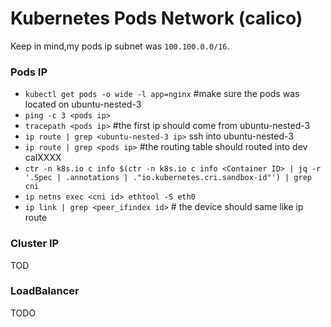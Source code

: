 # Kubernetes Pods Network (calico)

Keep in mind,my pods ip subnet was `100.100.0.0/16`.

### Pods IP
- `kubectl get pods -o wide -l app=nginx` #make sure the pods was located on ubuntu-nested-3
- `ping -c 3 <pods ip>`
- `tracepath <pods ip>` #the first ip should come from ubuntu-nested-3 
- `ip route | grep <ubuntu-nested-3 ip>`
ssh into ubuntu-nested-3
- `ip route | grep <pods ip>` #the routing table should routed into dev calXXXX
- `ctr -n k8s.io c info $(ctr -n k8s.io c info <Container ID> | jq -r '.Spec | .annotations | ."io.kubernetes.cri.sandbox-id"') | grep cni`
- `ip netns exec <cni id> ethtool -S eth0`
- `ip link | grep <peer_ifindex id>` # the device should same like ip route

### Cluster IP
TOD



### LoadBalancer
TODO